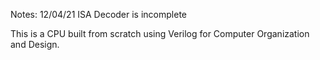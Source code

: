 Notes: 12/04/21
ISA Decoder is incomplete

This is a CPU built from scratch using Verilog for Computer Organization and Design. 
